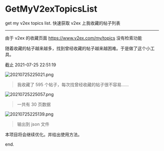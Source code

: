 # GetMyV2exTopicsList
get my v2ex topics list. 快速获取 v2ex 上我收藏的帖子列表

---

由于 v2ex 的收藏页面 https://www.v2ex.com/my/topics 没有检索功能

随着收藏的帖子越来越多，找到曾经收藏的帖子越来越困难。于是做了这个小工具。

截止 2021-07-25 22:51:19

![20210725225021.png](https://cdn.jsdelivr.net/gh/hellodk34/image@main/img/20210725225021.png)
> 我收藏了 595 个帖子，每次找曾经收藏的帖子很不容易……

![20210725225057.png](https://cdn.jsdelivr.net/gh/hellodk34/image@main/img/20210725225057.png)
> 一共有 30 页数据

![20210725225139.png](https://cdn.jsdelivr.net/gh/hellodk34/image@main/img/20210725225139.png)
> 输出到 json 文件

本项目将会继续优化。并给出使用方法。

end.
